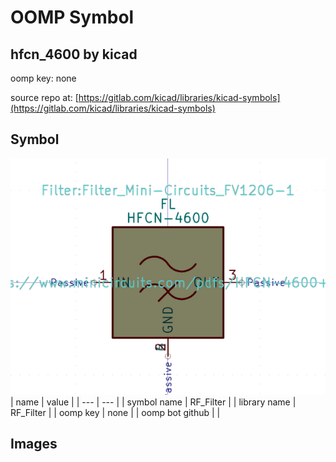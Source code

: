 # OOMP Symbol  
## hfcn_4600  by kicad  
  
oomp key: none  
  
source repo at: [https://gitlab.com/kicad/libraries/kicad-symbols](https://gitlab.com/kicad/libraries/kicad-symbols)  
## Symbol  
  
[![working.png](working_600.png)](working.png)  
| name | value | 
| --- | --- | 
| symbol name | RF_Filter | 
| library name | RF_Filter | 
| oomp key | none | 
| oomp bot github |  | 
## Images  
